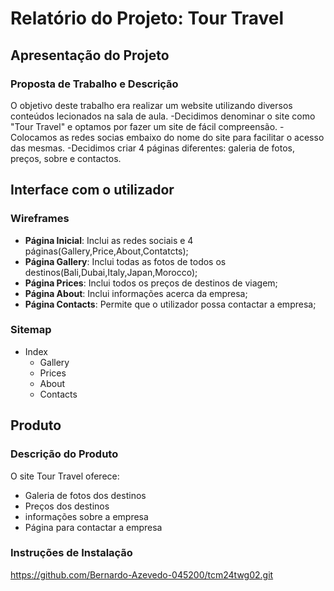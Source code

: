 # Relatório do Projeto: Tour Travel

## Apresentação do Projeto

### Proposta de Trabalho e Descrição
O objetivo deste trabalho era realizar um website utilizando diversos conteúdos lecionados na sala de aula.
-Decidimos denominar o site como "Tour  Travel" e optamos por fazer um site de fácil compreensão.
-Colocamos as redes socias embaixo do nome do site para facilitar o acesso das mesmas.
-Decidimos criar 4 páginas diferentes: galeria de fotos, preços, sobre e contactos.

## Interface com o utilizador

### Wireframes
- **Página Inicial**: Inclui as redes sociais e 4 páginas(Gallery,Price,About,Contatcts); 
- **Página Gallery**: Inclui todas as fotos de todos os destinos(Bali,Dubai,Italy,Japan,Morocco);
- **Página Prices**: Inclui todos os preços de destinos de viagem;
- **Página About**: Inclui informações acerca da empresa; 
- **Página Contacts**: Permite que o utilizador possa contactar a empresa;

### Sitemap
- Index
  - Gallery
  - Prices
  - About
  - Contacts 

## Produto

### Descrição do Produto
O site Tour Travel oferece:
- Galeria de fotos dos destinos
- Preços dos destinos
- informações sobre a empresa
- Página para contactar a empresa

### Instruções de Instalação
https://github.com/Bernardo-Azevedo-045200/tcm24twg02.git


 